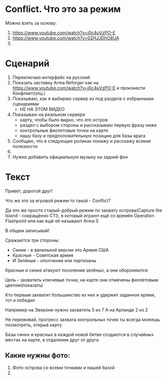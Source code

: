 # Conflict. Что это за режим
Можно взять за основу:
1. https://www.youtube.com/watch?v=i0c4uVzPO-E
2. https://www.youtube.com/watch?v=02HJJDhO8UA
3. 

# Сценарий
1. Переключаю интерфейс на русский
2. Показать заставку Arma Reforger как на https://www.youtube.com/watch?v=i0c4uVzPO-E и произнести Конфликт(опц.)
3. Показываю, как я выбираю сервер из под раздела с избранными сценариями
   - НЕ НА ЭТОМ ВИДЕО
4. Показываю на реальном сервере
   - карту, чтобы было видно, что это остров
   - раздел с выбором стороны и рассказываю первую фразу ниже
   - контрольные фиолетовые точки на карте
   - нашу базу и предположительную позицию для базы врага
5. Сообщаю, что в следующих роликах покажу и расскажу всякие полезности
6. 
7. Нужно добавить официальную музыку на задний фон


# Текст
Привет, дорогой друг!

Что же это за игровой режим то такой - Conflict?

Да это же просто старый-добрый режим по захвату острова(Capture the Island - сокращённо CTI), в который играют ещё со времён Operation Flashpoint или как ещё её называют Arma 0

В общем записывай!

Сражаются три стороны:
- Синие - в ванильной версии это Армия США
- Красные - Советская армия
- И Зелёные - ополчение или партизаны

Красные и синие атакуют поселения зелёных, а они обороняются 

Цель - захватить ключевые точки, на карте они отмечены фиолетовым цветом(показать)

Кто первым захватит большинство из них и удержит заданное время, тот и победил

Например на Эвероне нужно захватить 5 из 7
А на Арланде 2 из 2

Не переживай, прогресс захвата контрольных точек ты всегда можешь посмотреть, открыв карту

Базы синих и красных в каждой новой битве создаются в случайных местах на карте, в отдалении друг от друга


## Какие нужны фото:
1. Фото острова со всеми точками и нашей базой
2. 


